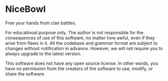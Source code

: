 # NiceBowl
Free your hands from clan battles.

For educatinoal purpose only. The author is not responsible for the consequences of use of this software, no matter how awful, even if they arise from flaws in it. All the codebase and grammar format are subject to changes without notification in advance. However, we will not require you to always upgrade to the latest version.

This software does not have any open source license. In other words, you have no permission from the creators of the software to use, modify, or share the software.
